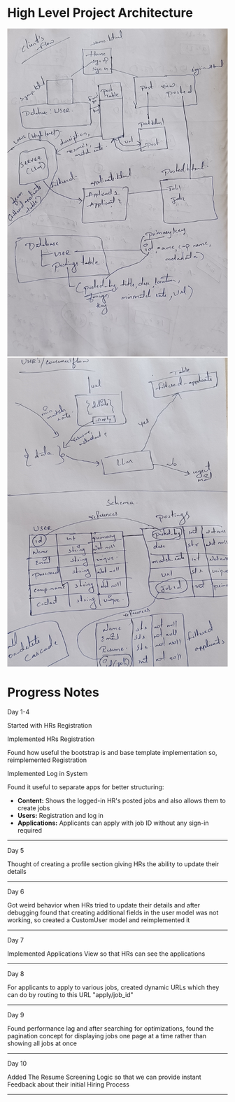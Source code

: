 <h1>High Level Project Architecture</h1>
<img src= "https://github.com/areddysathvik/Q-Hired/blob/main/preview_static/image1.jpg?raw=true" alt=""></img>
<img src= "https://github.com/areddysathvik/Q-Hired/blob/main/preview_static/image2.jpg?raw=true" alt=""></img>

<h1>Progress Notes</h1>
Day 1-4
        <p>Started with HRs Registration</p>
        <p>Implemented HRs Registration</p>
        <p>Found how useful the bootstrap is and base template implementation so, reimplemented Registration</p>
        <p>Implemented Log in System</p>
        <p>Found it useful to separate apps for better structuring:</p>
        <ul>
          <li><strong>Content:</strong> Shows the logged-in HR's posted jobs and also allows them to create jobs</li>
          <li><strong>Users:</strong> Registration and log in</li>
          <li><strong>Applications:</strong> Applicants can apply with job ID without any sign-in required</li>
        </ul>
<hr>
Day 5
        <p>Thought of creating a profile section giving HRs the ability to update their details</p>
<hr>
Day 6
        <p>Got weird behavior when HRs tried to update their details and after debugging found that creating additional fields in the user model was not working, so created a CustomUser model and reimplemented it</p>
        <hr>
Day 7
        <p>Implemented Applications View so that HRs can see the applications</p>
        <hr>
Day 8
        <p>For applicants to apply to various jobs, created dynamic URLs which they can do by routing to this URL "apply/job_id"</p>
        <hr>
Day 9
        <p>Found performance lag and after searching for optimizations, found the pagination concept for displaying jobs one page at a time rather than showing all jobs at once</p>
        <hr>
Day 10
        <p>Added The Resume Screening Logic so that we can provide instant Feedback about their initial Hiring Process</p>
        <hr>
